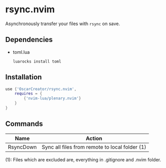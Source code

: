 # rsync.nvim

Asynchronously transfer your files with `rsync` on save.

## Dependencies

- toml.lua

    ```
    luarocks install toml
    ```

## Installation

```lua
use {'OscarCreator/rsync.nvim',
    requires = {
        {'nvim-lua/plenary.nvim'}
    }
}
```

## Commands

Name      | Action
----------|-------
RsyncDown | Sync all files from remote to local folder (1)

(1): Files which are excluded are, everything in .gitignore and .nvim folder.
